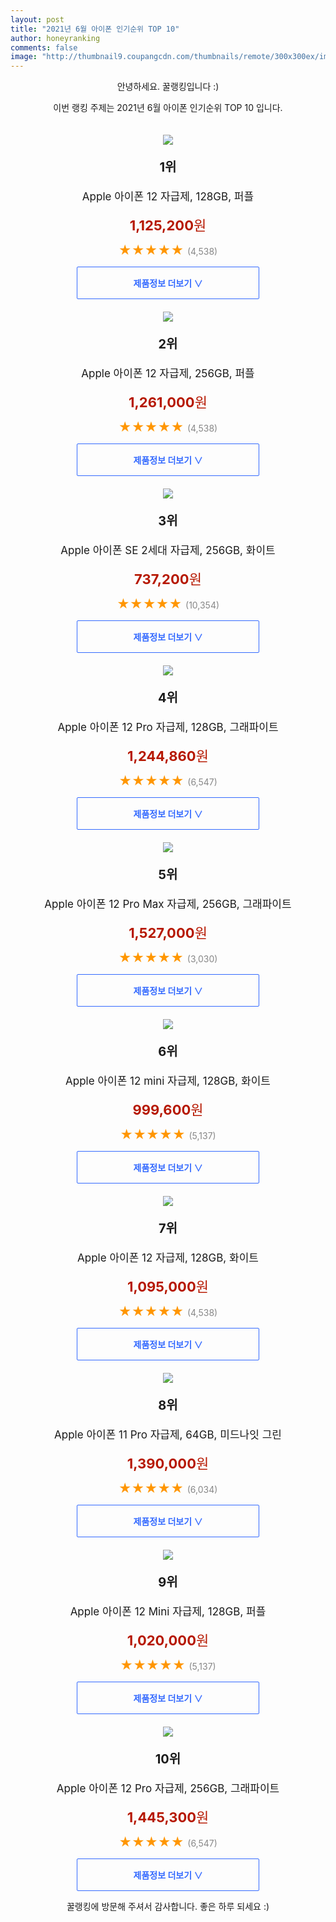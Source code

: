 ```yaml
--- 
layout: post 
title: "2021년 6월 아이폰 인기순위 TOP 10" 
author: honeyranking 
comments: false 
image: "http://thumbnail9.coupangcdn.com/thumbnails/remote/300x300ex/image/retail/images/946997780694137-06b7c44a-24b6-4457-8501-c20cea939bda.jpg" 
--- 
```

<p style="text-align: center;">안녕하세요. 꿀랭킹입니다 :)</p> <p style="text-align: center;">이번 랭킹 주제는 2021년 6월 아이폰 인기순위 TOP 10 입니다.</p><center><img src="http://thumbnail9.coupangcdn.com/thumbnails/remote/300x300ex/image/retail/images/946997780694137-06b7c44a-24b6-4457-8501-c20cea939bda.jpg" style="margin-top:20px" /></center> <p style="text-align: center; font-size: 20px"><b>1위</b></p> <p style="text-align: center; font-size: 17px">Apple 아이폰 12 자급제, 128GB, 퍼플</p> <p style="text-align: center;"><span style="color: #b61800; font-size: 22px;"><b>1,125,200</b>원</span></p> <p style="text-align: center;"><span style="color: #ff9600; font-size: 20px;">★★★★★ </span><span style="color: #878787;">(4,538)</span></p> <center><a href="https://coupa.ng/b123B2"> <div style="font-size: 14px; display: inline-block; padding: 15px 90px; color: #346aff; border-radius: 2px; border: 1px solid #346aff; cursor: pointer;"><b>제품정보 더보기 &or;</b></div> </a></center><center><img src="http://thumbnail9.coupangcdn.com/thumbnails/remote/300x300ex/image/retail/images/947459186278724-f5f16a57-6161-448a-b743-c4b0d5e6b68d.jpg" style="margin-top:20px" /></center> <p style="text-align: center; font-size: 20px"><b>2위</b></p> <p style="text-align: center; font-size: 17px">Apple 아이폰 12 자급제, 256GB, 퍼플</p> <p style="text-align: center;"><span style="color: #b61800; font-size: 22px;"><b>1,261,000</b>원</span></p> <p style="text-align: center;"><span style="color: #ff9600; font-size: 20px;">★★★★★ </span><span style="color: #878787;">(4,538)</span></p> <center><a href="https://coupa.ng/b123B5"> <div style="font-size: 14px; display: inline-block; padding: 15px 90px; color: #346aff; border-radius: 2px; border: 1px solid #346aff; cursor: pointer;"><b>제품정보 더보기 &or;</b></div> </a></center><center><img src="http://thumbnail7.coupangcdn.com/thumbnails/remote/300x300ex/image/retail/images/337975205781112-4d23643b-030a-4a54-9036-8daa15279b72.jpg" style="margin-top:20px" /></center> <p style="text-align: center; font-size: 20px"><b>3위</b></p> <p style="text-align: center; font-size: 17px">Apple 아이폰 SE 2세대 자급제, 256GB, 화이트</p> <p style="text-align: center;"><span style="color: #b61800; font-size: 22px;"><b>737,200</b>원</span></p> <p style="text-align: center;"><span style="color: #ff9600; font-size: 20px;">★★★★★ </span><span style="color: #878787;">(10,354)</span></p> <center><a href="https://coupa.ng/b123Cc"> <div style="font-size: 14px; display: inline-block; padding: 15px 90px; color: #346aff; border-radius: 2px; border: 1px solid #346aff; cursor: pointer;"><b>제품정보 더보기 &or;</b></div> </a></center><center><img src="http://thumbnail7.coupangcdn.com/thumbnails/remote/300x300ex/image/retail/images/432483840654589-98a5928e-db5e-46d7-a64a-8331d68dbe17.jpg" style="margin-top:20px" /></center> <p style="text-align: center; font-size: 20px"><b>4위</b></p> <p style="text-align: center; font-size: 17px">Apple 아이폰 12 Pro 자급제, 128GB, 그래파이트</p> <p style="text-align: center;"><span style="color: #b61800; font-size: 22px;"><b>1,244,860</b>원</span></p> <p style="text-align: center;"><span style="color: #ff9600; font-size: 20px;">★★★★★ </span><span style="color: #878787;">(6,547)</span></p> <center><a href="https://coupa.ng/b123Cf"> <div style="font-size: 14px; display: inline-block; padding: 15px 90px; color: #346aff; border-radius: 2px; border: 1px solid #346aff; cursor: pointer;"><b>제품정보 더보기 &or;</b></div> </a></center><center><img src="http://thumbnail6.coupangcdn.com/thumbnails/remote/300x300ex/image/retail/images/94987725373091-e83e304f-dbbc-40e6-95be-105aa1b80fff.jpg" style="margin-top:20px" /></center> <p style="text-align: center; font-size: 20px"><b>5위</b></p> <p style="text-align: center; font-size: 17px">Apple 아이폰 12 Pro Max 자급제, 256GB, 그래파이트</p> <p style="text-align: center;"><span style="color: #b61800; font-size: 22px;"><b>1,527,000</b>원</span></p> <p style="text-align: center;"><span style="color: #ff9600; font-size: 20px;">★★★★★ </span><span style="color: #878787;">(3,030)</span></p> <center><a href="https://coupa.ng/b123Ch"> <div style="font-size: 14px; display: inline-block; padding: 15px 90px; color: #346aff; border-radius: 2px; border: 1px solid #346aff; cursor: pointer;"><b>제품정보 더보기 &or;</b></div> </a></center><center><img src="http://thumbnail10.coupangcdn.com/thumbnails/remote/300x300ex/image/retail/images/96652046981814-506ed052-b197-4382-9d6f-791e6fb3d77a.jpg" style="margin-top:20px" /></center> <p style="text-align: center; font-size: 20px"><b>6위</b></p> <p style="text-align: center; font-size: 17px">Apple 아이폰 12 mini 자급제, 128GB, 화이트</p> <p style="text-align: center;"><span style="color: #b61800; font-size: 22px;"><b>999,600</b>원</span></p> <p style="text-align: center;"><span style="color: #ff9600; font-size: 20px;">★★★★★ </span><span style="color: #878787;">(5,137)</span></p> <center><a href="https://coupa.ng/b123Cj"> <div style="font-size: 14px; display: inline-block; padding: 15px 90px; color: #346aff; border-radius: 2px; border: 1px solid #346aff; cursor: pointer;"><b>제품정보 더보기 &or;</b></div> </a></center><center><img src="http://thumbnail8.coupangcdn.com/thumbnails/remote/300x300ex/image/retail/images/432454821265403-318b39bd-4f56-4881-9934-bcc601dd2071.jpg" style="margin-top:20px" /></center> <p style="text-align: center; font-size: 20px"><b>7위</b></p> <p style="text-align: center; font-size: 17px">Apple 아이폰 12 자급제, 128GB, 화이트</p> <p style="text-align: center;"><span style="color: #b61800; font-size: 22px;"><b>1,095,000</b>원</span></p> <p style="text-align: center;"><span style="color: #ff9600; font-size: 20px;">★★★★★ </span><span style="color: #878787;">(4,538)</span></p> <center><a href="https://coupa.ng/b123Cm"> <div style="font-size: 14px; display: inline-block; padding: 15px 90px; color: #346aff; border-radius: 2px; border: 1px solid #346aff; cursor: pointer;"><b>제품정보 더보기 &or;</b></div> </a></center><center><img src="http://thumbnail6.coupangcdn.com/thumbnails/remote/300x300ex/image/retail/images/336034952162320-3ff284f7-23f8-41db-8e59-bba36f507d16.jpg" style="margin-top:20px" /></center> <p style="text-align: center; font-size: 20px"><b>8위</b></p> <p style="text-align: center; font-size: 17px">Apple 아이폰 11 Pro 자급제, 64GB, 미드나잇 그린</p> <p style="text-align: center;"><span style="color: #b61800; font-size: 22px;"><b>1,390,000</b>원</span></p> <p style="text-align: center;"><span style="color: #ff9600; font-size: 20px;">★★★★★ </span><span style="color: #878787;">(6,034)</span></p> <center><a href="https://coupa.ng/b123Cq"> <div style="font-size: 14px; display: inline-block; padding: 15px 90px; color: #346aff; border-radius: 2px; border: 1px solid #346aff; cursor: pointer;"><b>제품정보 더보기 &or;</b></div> </a></center><center><img src="http://thumbnail6.coupangcdn.com/thumbnails/remote/300x300ex/image/retail/images/948510421240970-dec8146f-71db-43f9-aa5e-92697ed4f8f1.jpg" style="margin-top:20px" /></center> <p style="text-align: center; font-size: 20px"><b>9위</b></p> <p style="text-align: center; font-size: 17px">Apple 아이폰 12 Mini 자급제, 128GB, 퍼플</p> <p style="text-align: center;"><span style="color: #b61800; font-size: 22px;"><b>1,020,000</b>원</span></p> <p style="text-align: center;"><span style="color: #ff9600; font-size: 20px;">★★★★★ </span><span style="color: #878787;">(5,137)</span></p> <center><a href="https://coupa.ng/b123Ct"> <div style="font-size: 14px; display: inline-block; padding: 15px 90px; color: #346aff; border-radius: 2px; border: 1px solid #346aff; cursor: pointer;"><b>제품정보 더보기 &or;</b></div> </a></center><center><img src="http://thumbnail7.coupangcdn.com/thumbnails/remote/300x300ex/image/retail/images/431507377983618-c224fff3-aceb-4af8-b2ce-43dbca5f85a7.jpg" style="margin-top:20px" /></center> <p style="text-align: center; font-size: 20px"><b>10위</b></p> <p style="text-align: center; font-size: 17px">Apple 아이폰 12 Pro 자급제, 256GB, 그래파이트</p> <p style="text-align: center;"><span style="color: #b61800; font-size: 22px;"><b>1,445,300</b>원</span></p> <p style="text-align: center;"><span style="color: #ff9600; font-size: 20px;">★★★★★ </span><span style="color: #878787;">(6,547)</span></p> <center><a href="https://coupa.ng/b123Cu"> <div style="font-size: 14px; display: inline-block; padding: 15px 90px; color: #346aff; border-radius: 2px; border: 1px solid #346aff; cursor: pointer;"><b>제품정보 더보기 &or;</b></div> </a></center> <p style="text-align: center;">꿀랭킹에 방문해 주셔서 감사합니다. 좋은 하루 되세요 :)</p>
